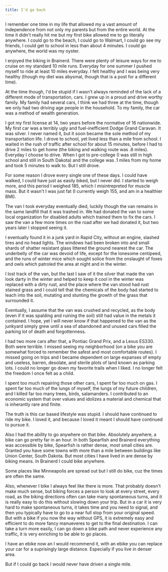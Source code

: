 ```yaml
---
title: I'd go back
---
```


I remember one time in my life that allowed my a vast amount of independence from not only my parents but from the entire world. At the time it didn't really hit me but my first bike allowed me to go literally anywhere. I could go to the beach, I could go to Walmart, I could go see my friends, I could get to school in less than about 4 minutes. I could go anywhere, the world was my oyster. 

I enjoyed the biking in Brainerd. There were plenty of leisure ways for me to cruise on my standard 10 mile runs. Everyday for one summer I pushed myself to ride at least 10 miles everyday. I felt healthy and I was being very healthy (though my diet was abysmal, though that is a post for a different time).

At the time though, I'd be stupid if I wasn't always reminded of the lack of a different mode of transportation, cars. I grew up in a proud and drive worthy family. My family had several cars, I think we had three at the time, though we only had two driving age people in the household. To my family, the car was a method of wealth generation.

I got my first license at 14, two years before the normative of 16 nationwide. My first car was a terribly ugly and fuel-inefficient Dodge Grand Caravan. It was silver. I never named it, but it soon became the sole method of my transportation life. I drove to school, yet lived less than a mile from school. I waited in the rush of traffic after school for about 15 minutes, before I had to drive 2 miles to get home (the biking and walking route was .8 miles). Everyday I choose to drive. When I got to pre-college (I was still in high school and still in South Dakota) and the college was .1 miles from my home and took 5 minutes to walk to. But I still drove.

For some reason I drove every single one of these days. I could have walked, I could have just as easily biked, but I never did. I started to weigh more, and this period I weighed 185, which I misintrepreted for muscle mass. But it wasn't I was just fat (I currently weigh 155, and am in a healthier BMI).

The van I took everyday eventually died, luckily though the van remains in the same landfill that it was trashed in. We had donated the van to some local organization for disabled adults which trained them to fix the cars. I saw the van a few more times on the road after we had donated it, but two years later I stopped seeing it. 

I eventually found it in a junk yard in Rapid City, without an engine, slashed tires and no head lights. The windows had been broken into and small shards of shatter resistant glass littered the ground nearest the car. The underbelly of the car was devoid of life, except for the lonesome centipeed, and the runs of winter mice which sought solice from the onslaught of foxes and owls which patroled the area at night and in the winter. 

I lost track of the van, but the last I saw of it the silver that made the van look darty in the winter and helped to keep it cool in the winter was replaced with a dirty rust, and the place where the van stood had rust stained grass and I could tell that the chemicals of the body had started to leach into the soil, mutating and stunting the growth of the grass that surrounded it. 

Eventually, I assume that the van was crushed and recycled, as the body (even if it was spalding and ruining the soil) still had value in the metals it contained. I hope, yet I will never know if that happened to the van as the junkyard simply grew until a sea of abandoned and unused cars filled the parking lot of death and forgottenness.

I had two more cars after that, a Pontiac Grand Prix, and a Lexus ES330. Both were terrible. I missed seeing my neighborhood (on a bike you are somewhat forced to remember the safest and most comfortable routes).
I missed going on trips and I became dependent on large expanses of empty and useless, barren, desolate, and sterile plots of land known as parking lots. I could no longer go down my favorite trails when I liked. I no longer felt the freedom I once felt as a child.

I spent too much repairing those other cars, I spent far too much on gas. I spent far too much of the lungs of myself, the lungs of my future children, and I killed far too many trees, birds, salamanders. I contributed to an economic system that over values and idolizes a material and chemical that is inherantly rare and finite. 

The truth is this car based lifestyle was stupid. I should have continued to ride my bike. I loved it, and because I loved it meant I should have continued to pursue it. 

Also I had the ability to go anywhere on that bike. Absolutely anywhere, a bike can go pretty far in an hour. In both Spearfish and Brainerd everything was accessible by bike, Spearfish is rather dense, most small cities are. Granted you have some towns with more than a mile between buildings like Union Center, South Dakota. But most cities I have lived in are dense by biking means. In Brainerd I could bike anywhere. 

Some places like Minneapolis are spread out but I still do bike, cuz the times are often the same. 

Also, whenever I bike I always feel like there is more. That probably doesn't make much sense, but biking forces a person to look at every street, every road, as the biking directions often can take many spontaneous turns, and it is really easy to do this without slowing down your trip. But in a car it is very hard to make spontaneous turns, it takes time and you need to signal, and then you typically have to go to a near full stop from your original speed. But with a bike if you now the way without GPS, it is extremely easy and efficient to do more fancy manueveres to get to the final destination. I can take a turn more easily, I can go down a bike path and never experience any traffic, it is very enriching to be able to go places.

I have an ebike now an I would recommend it, with an ebike you can replace your car for a suprisingly large distance. Especially if you live in denser area.

But if I could go back I would never have driven a single mile.